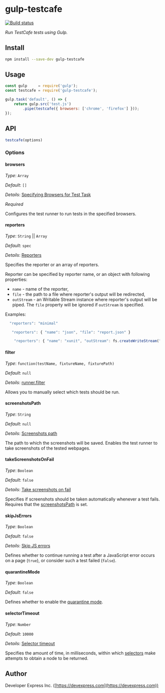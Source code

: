 # gulp-testcafe
[![Build status](https://ci.appveyor.com/api/projects/status/gvjohww3gs65m36j?svg=true)](https://ci.appveyor.com/project/DevExpress/gulp-testcafe)

*Run TestCafe tests using Gulp.*

## Install
```sh
npm install --save-dev gulp-testcafe
```

## Usage
```js
const gulp     = require('gulp');
const testcafe = require('gulp-testcafe');

gulp.task('default', () => {
    return gulp.src('test.js')
        .pipe(testcafe({ browsers: ['chrome', 'firefox'] }));
});
```

## API
```js
testcafe(options)
```

### Options

#### browsers


*Type*: `Array`

*Default*: `[]`

*Details*: [Specifying Browsers for Test Task](https://devexpress.github.io/testcafe/documentation/using-testcafe/common-concepts/browser-support.html#specifying-browsers-for-test-task)

*Required*

Configures the test runner to run tests in the specified browsers.

#### reporters

*Type*: `String` || `Array`

*Default*: `spec`

*Details*: [Reporters](https://devexpress.github.io/testcafe/documentation/using-testcafe/common-concepts/reporters.html)

Specifies the reporter or an array of reporters. 

Reporter can be specified by reporter name, or an object with following properties: 

 * `name` - name of the reporter,
 * `file` - the path to a file where reporter's output will be redirected, 
 * `outStream` - an Writable Stream instance where reporter's output will be piped. The `file` property will be ignored if `outStream` is specified.

Examples:
```js
  "reporters": "minimal"
```
```js
   "reporters": { "name": "json", "file": "report.json" }
 ```
```js
    "reporters": { "name": "xunit", "outStream": fs.createWriteStream("report.xml") }
```
#### filter

*Type*: `function(testName, fixtureName, fixturePath)`

*Default*: `null`

*Details*: [runner.filter](https://devexpress.github.io/testcafe/documentation/using-testcafe/programming-interface/runner.html#filter)

Allows you to manually select which tests should be run.

#### screenshotsPath

*Type*: `String`

*Default*: `null`

*Details*: [Screenshots path](http://devexpress.github.io/testcafe/documentation/using-testcafe/command-line-interface.html#-s-path---screenshots-path)

The path to which the screenshots will be saved. Enables the test runner to take screenshots of the tested webpages.

#### takeScreenshotsOnFail

*Type*: `Boolean`

*Default*: `false`

*Details*: [Take screenshots on fail](http://devexpress.github.io/testcafe/documentation/using-testcafe/command-line-interface.html#-s---screenshots-on-fails)

Specifies if screenshots should be taken automatically whenever a test fails. Requires that the [screenshotsPath](#screenshotsPath) is set.

#### skipJsErrors

*Type*: `Boolean`

*Default*: `false`

*Details*: [Skip JS errors](http://devexpress.github.io/testcafe/documentation/using-testcafe/command-line-interface.html#-e---skip-js-errors)

Defines whether to continue running a test after a JavaScript error occurs on a page (`true`), or consider such a test failed (`false`).

#### quarantineMode

*Type*: `Boolean`

*Default*: `false`

Defines whether to enable the [quarantine mode](https://devexpress.github.io/testcafe/documentation/using-testcafe/programming-interface/runner.html#quarantine-mode).

#### selectorTimeout

*Type*: `Number`

*Default*: `10000`

*Details*: [Selector timeout](http://devexpress.github.io/testcafe/documentation/test-api/selecting-page-elements/selectors.html#selector-timeout)

Specifies the amount of time, in milliseconds, within which [selectors](https://devexpress.github.io/testcafe/documentation/test-api/selecting-page-elements/selectors.html) make attempts to obtain a node to be returned.

## Author
Developer Express Inc. ([https://devexpress.com](https://devexpress.com))
